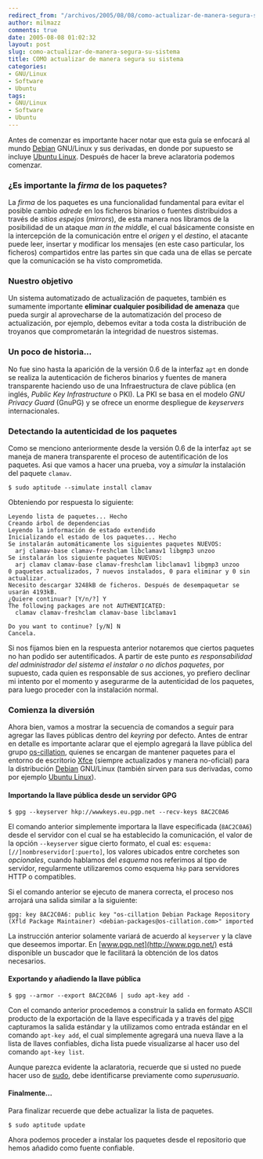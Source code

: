 ```yaml
---
redirect_from: "/archivos/2005/08/08/como-actualizar-de-manera-segura-su-sistema/"
author: milmazz
comments: true
date: 2005-08-08 01:02:32
layout: post
slug: como-actualizar-de-manera-segura-su-sistema
title: COMO actualizar de manera segura su sistema
categories:
- GNU/Linux
- Software
- Ubuntu
tags:
- GNU/Linux
- Software
- Ubuntu
---
```


Antes de comenzar es importante hacer notar que esta guía se enfocará al mundo [Debian](http://www.debian.org/) GNU/Linux y sus derivadas, en donde por supuesto se incluye [Ubuntu Linux](http://www.ubuntulinux.org/). Después de hacer la breve aclaratoria podemos comenzar.

### ¿Es importante la _firma_ de los paquetes?

La _firma_ de los paquetes es una funcionalidad fundamental para evitar el posible cambio _adrede_ en los ficheros binarios o fuentes distribuidos a través de _sitios espejos_ (_mirrors_), de esta manera nos libramos de la posibilidad de un ataque _man in the middle_, el cual básicamente consiste en la intercepción de la comunicación entre el _origen_ y el _destino_, el atacante puede leer, insertar y modificar los mensajes (en este caso particular, los ficheros) compartidos entre las partes sin que cada una de ellas se percate que la comunicación se ha visto comprometida.

### Nuestro objetivo

Un sistema automatizado de actualización de paquetes, también es sumamente importante **eliminar cualquier posibilidad de amenaza** que pueda surgir al aprovecharse de la automatización del proceso de actualización, por ejemplo, debemos evitar a toda costa la distribución de troyanos que comprometarán la integridad de nuestros sistemas.

### Un poco de historia...

No fue sino hasta la aparición de la versión 0.6 de la interfaz `apt` en donde se realiza la autenticación de ficheros binarios y fuentes de manera transparente haciendo uso de una Infraestructura de clave pública (en inglés, _Public Key Infrastructure_ o PKI). La PKI se basa en el modelo _GNU Privacy Guard_ (GnuPG) y se ofrece un enorme despliegue de _keyservers_ internacionales.

### Detectando la autenticidad de los paquetes

Como se menciono anteriormente desde la versión 0.6 de la interfaz `apt` se maneja de manera transparente el proceso de autentificación de los paquetes. Asi que vamos a hacer una prueba, voy a _simular_ la instalación del paquete `clamav`.

    $ sudo aptitude --simulate install clamav

Obteniendo por respuesta lo siguiente:

    Leyendo lista de paquetes... Hecho
    Creando árbol de dependencias
    Leyendo la información de estado extendido
    Inicializando el estado de los paquetes... Hecho
    Se instalarán automáticamente los siguientes paquetes NUEVOS:
      arj clamav-base clamav-freshclam libclamav1 libgmp3 unzoo
    Se instalarán los siguiente paquetes NUEVOS:
      arj clamav clamav-base clamav-freshclam libclamav1 libgmp3 unzoo
    0 paquetes actualizados, 7 nuevos instalados, 0 para eliminar y 0 sin actualizar.
    Necesito descargar 3248kB de ficheros. Después de desempaquetar se usarán 4193kB.
    ¿Quiere continuar? [Y/n/?] Y
    The following packages are not AUTHENTICATED:
      clamav clamav-freshclam clamav-base libclamav1

    Do you want to continue? [y/N] N
    Cancela.

Si nos fijamos bien en la respuesta anterior notaremos que ciertos paquetes no han podido ser autentificados. A partir de este punto _es responsabilidad del administrador del sistema el instalar o no dichos paquetes_, por supuesto, cada quien es responsable de sus acciones, yo prefiero declinar mi intento por el momento y asegurarme de la autenticidad de los paquetes, para luego proceder con la instalación normal.

### Comienza la diversión

Ahora bien, vamos a mostrar la secuencia de comandos a seguir para agregar las llaves públicas dentro del _keyring_ por defecto. Antes de entrar en detalle es importante aclarar que el ejemplo agregará la llave pública del grupo [os-cillation](http://www.os-cillation.de), quienes se encargan de mantener paquetes para el entorno de escritorio [Xfce](http://www.xfce.org/) (siempre actualizados y manera no-oficial) para la distribución [Debian](http://www.debian.org/) GNU/Linux (también sirven para sus derivadas, como por ejemplo [Ubuntu Linux](http://www.ubuntulinux.org/)).

#### Importando la llave pública desde un servidor GPG

    $ gpg --keyserver hkp://wwwkeys.eu.pgp.net --recv-keys 8AC2C0A6

El comando anterior simplemente importara la llave especificada (`8AC2C0A6`) desde el servidor con el cual se ha establecido la comunicación, el valor de la opción `--keyserver` sigue cierto formato, el cual es: `esquema:[//]nombreservidor[:puerto]`, los valores ubicados entre corchetes son _opcionales_, cuando hablamos del _esquema_ nos referimos al tipo de servidor, regularmente utilizaremos como esquema `hkp` para servidores HTTP o compatibles.

Si el comando anterior se ejecuto de manera correcta, el proceso nos arrojará una salida similar a la siguiente:

    gpg: key 8AC2C0A6: public key "os-cillation Debian Package Repository
    (Xfld Package Maintainer) <debian-packages@os-cillation.com>" imported

La instrucción anterior solamente variará de acuerdo al `keyserver` y la  clave que deseemos importar. En [www.pgp.net](http://www.pgp.net/) está disponible un buscador que le facilitará la obtención de los datos necesarios.

#### Exportando y añadiendo la llave pública

    $ gpg --armor --export 8AC2C0A6 | sudo apt-key add -

Con el comando anterior procedemos a construir la salida en formato ASCII producto de la exportación de la llave especificada y a través del [pipe](http://www.faqs.org/docs/bashman/bashref_17.html) capturamos la salida estándar y la utilizamos como entrada estándar en el comando `apt-key add`, el cual simplemente agregará una nueva llave a la lista de llaves confiables, dicha lista puede visualizarse al hacer uso del comando `apt-key list`.

Aunque parezca evidente la aclaratoria, recuerde que si usted no puede hacer uso de [sudo](/article/2005/05/03/es-necesario-activar-la-cuenta-root-en-ubuntu/), debe identificarse previamente como _superusuario_.

#### Finalmente...

Para finalizar recuerde que debe actualizar la lista de paquetes.

    $ sudo aptitude update

Ahora podemos proceder a instalar los paquetes desde el repositorio que hemos añadido como fuente confiable.
